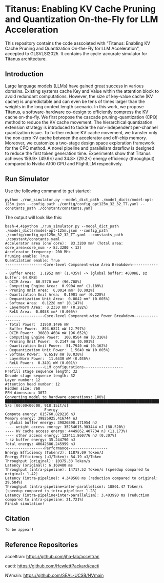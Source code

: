 # Titanus: Enabling KV Cache Pruning and Quantization On-the-Fly for LLM Acceleration
This repository contains the code asscoiated with "Titanus: Enabling KV Cache Pruning and Quantization On-the-Fly for LLM Acceleration", accepted to GLSVLSI2025. It contains the cycle-accurate simulator for Titanus architecture.

## Introduction
Large language models (LLMs) have gained great success in various domains. Existing systems cache Key and Value within the attention block to avoid redundant computations. However, the size of key-value cache (KV cache) is unpredictable and can even be tens of times larger than the weights in the long context length scenario. In this work, we propose Titanus, a software-hardware co-design to efficiently compress the KV cache on-the-fly. We first propose the cascade pruning-quantization (CPQ) method to reduce the KV cache movement. The hierarchical quantization extension strategy is introduced to tackle the non-independent per-channel quantization issue. To further reduce KV cache movement, we transfer only the non-zero KV cache between the accelerator and off-chip memory. Moreover, we customize a two-stage design space exploration framework for the CPQ method. A novel pipeline and parallelism dataflow is designed to reduce the first token generation time. Experiments show that Titanus achieves 159.9× (49.6×) and 34.8× (29.2×) energy efficiency (throughput) compared to Nvidia A100 GPU and FlightLLM respectively. 

## Run Simulator
Use the following command to get started:
```shell
python ./run_simulator.py --model_dict_path ./model_dicts/model-opt-125m.json --config_path ./config/config_opt125m_32_32_TT.yaml --constants_path ./constant/constants.yaml
```
The output will look like this:
```shell
bash-4.4$python ./run_simulator.py --model_dict_path ./model_dicts/model-opt-125m.json --config_path ./config/config_opt125m_32_32_TT.yaml --constants_path ./constant/constants.yaml
Accelerator area (one core):  83.3200 mm² (Total area: core_area×core_num -> 83.3200 × 12)
Accelerator frequency: 200 MHz
Pruning enable: True
Quantization enable: True
------------------Core-level Component-wise Area Breakdown------------------
- Buffer Area:  1.1952 mm² (1.435%) -> (global buffer: 4000KB, sz buffer: 64.0KB)
- DCIM Area:  80.5770 mm² (96.708%)
- Computing Engine Area:  0.9904 mm² (1.189%)
- Pruning Unit Area:  0.0014 mm² (0.002%)
- Quantization Unit Area:  0.1901 mm² (0.228%)
- Dequantization Unit Area:  0.0042 mm² (0.005%)
- Softmax Area:  0.1228 mm² (0.147%)
- LayerNorm Area:  0.2350 mm² (0.282%)
- ReLU Area:  0.0038 mm² (0.005%)
------------------Core-level Component-wise Power Breakdown------------------
- Total Power:  31950.1496 mW
- Buffer Power:  893.6821 mW (2.797%)
- DCIM Power:  30880.4604 mW (96.652%)
- Computing Engine Power:  100.8504 mW (0.316%)
- Pruning Unit Power:  0.2147 mW (0.001%)
- Quantization Unit Power:  51.7940 mW (0.162%)
- Dequantization Unit Power:  1.5040 mW (0.005%)
- Softmax Power:  9.6518 mW (0.030%)
- LayerNorm Power:  11.6430 mW (0.036%)
- ReLU Power:  0.3491 mW (0.001%)
------------------LLM configurations------------------
Prefill stage sequence length: 32
Decode stage sequence length: 32
Layer number: 12
Attention head number: 12
Hidden size: 768
FFN dimension: 3072
Converting model to hardware operations: 100%|███████████████████████████████████████████████████████████████████████████████| 5/5 [00:00<00:00, 918.15it/s]
------------------Energy------------------
Compute energy: 815760.829216 nJ
Memory energy: 39826925.416744 nJ
- global buffer energy: 39826890.171954 nJ
---- weight access energy: 35254615.903444 nJ (88.520%)
---- KV cache access energy: 4449862.407734 nJ (11.173%)
---- other access energy: 122411.860776 nJ (0.307%)
- sz buffer energy: 35.244790 nJ
Total energy: 40642686.245959 nJ
------------------Performance------------------
Energy Efficiency (Token/J): 11878.09 Token/J
Energy Efficiency (uJ/Token): 84.19 uJ/Token
Throughput (original): 10375.33 Token/s
Latency (original): 6.168480 ms
Throughput (intra-pipeline): 14717.52 Token/s (speedup compared to original: 1.42)
Latency (intra-pipeline): 4.348560 ms (reduction compared to original: 29.504%)
Throughput (intra-pipeline+inter-parallelism): 18801.47 Token/s (speedup compared to intra-pipeline: 1.28)
Latency (intra-pipeline+inter-parallelism): 3.403990 ms (reduction compared to intra-pipeline: 21.721%)
Finish simulation!
```

## Citation
```
To be appear!
```

## Reference Repositories
acceltran: https://github.com/jha-lab/acceltran

cacti: https://github.com/HewlettPackard/cacti

NVmain: https://github.com/SEAL-UCSB/NVmain

